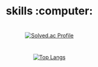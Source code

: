 <div align="center">

<br>
<h1>skills :computer:<h1>
 
 #
[![Solved.ac Profile](http://mazassumnida.wtf/api/generate_badge?boj=dkdud203)](https://solved.ac/dkdud203)

#
[![Top Langs](https://github-readme-stats.vercel.app/api/top-langs/?username=kidzero00)](https://github.com/kidzero00/github-readme-stats)
</div>
